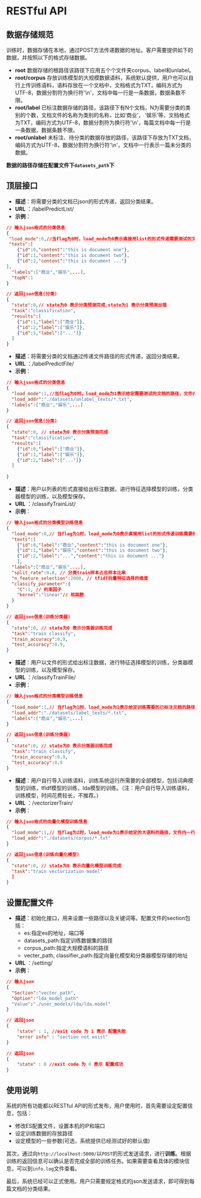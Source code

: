 # RESTful API

## 数据存储规范

训练时，数据存储在本地，通过POST方法传递数据的地址。客户需要提供如下的数据，并按照以下的格式存储数据。

- **root** 数据存储的根路径该路径下应用五个个文件夹corpus、label和unlabel。
- **root/corpus** 存放训练模型的大规模数据语料，系统默认提供，用户也可以自行上传训练语料，语料存放在一个文档中，文档格式为TXT，编码方式为UTF-8，数据分割符为换行符'\n'，文档中每一行是一条数据，数据条数不限。
- **root/label** 已标注数据存储的路径，该路径下有N个文档，N为需要分类的类别的个数，文档文件的名称为类别的名称，比如‘商业’， ‘娱乐’等，文档格式为TXT，编码方式为UTF-8，数据分割符为换行符'\n'，每篇文档中每一行是一条数据，数据条数不限。
- **root/unlabel** 未标注、待分类的数据存放的路径，该路径下存放为TXT文档，编码方式为UTF-8，数据分割符为换行符'\n'，文档中一行表示一篇未分类的数据。

**数据的路径存储在配置文件下`datasets_path`下**

## 顶层接口

- **描述**：将需要分类的文档已json的形式传递，返回分类结果。
- **URL** ：/labelPredictList/
- **示例**：

```json
// 输入json格式的分类信息
{
 "load_mode":0,//当flag为0时，load_mode为0表示直接用list的形式传递需要测试的文档数据，按照如下的格式传入texts。
 "texts":[  
	{"id":0,"content":"this is document one"},
	{"id":1,"content":"this is document two"},
	{"id":2,"content":"this is document ..."}					
],
  "labels":["商业","娱乐",...],
  "topN":1
}
```

```json
// 返回json信息(分类)
{
  "state":0,// state为0 表示分类预测完成,state为1 表示分类预测出错
  "task":"classification",
  "results":[
    {"id":1,"label":["商业"]},
    {"id":2,"label":["娱乐"]},
    {"id":3,"label":["..."]}
  ]
}
```

- **描述**：将需要分类的文档通过传递文件路径的形式传递，返回分类结果。
- **URL** ：/labelPredictFile/
- **示例**：

```json
// 输入json格式的分类信息
{
  "load_mode":1,//当flag为0时，load_mode为1表示给定需要测试的文档的路径，文件内一行表示一篇文档,文档之间用换行符'\n'分割，按照如下的格式。
  "load_addr":"./datasets/unlabel_texts/*.txt",
  "labels":["商业","娱乐",...]
}
```

```json
// 返回json信息(分类)
{
  "state":0, // state为0 表示分类预测完成
  "task":"classification",
  "results":[
    {"id":0,"label":["商业"]},
    {"id":1,"label":["娱乐"]},
    {"id":2,"label":["..."]}
  ]
 
}
```

- **描述**：用户以列表的形式直接给出标注数据，进行特征选择模型的训练，分类器模型的训练，以及模型保存。
- **URL** ：/classifyTrainList/
- **示例**：

```json
// 输入json格式的分类模型训练信息
{
  "load_mode":0,// 当flag为1时，load_mode为0表示直接用list的形式传递训练需要的已标注文档数据，按照如下的格式传入texts。
  "texts":[ 
	{"id":0,"label":"商业","content":"this is document one"},
	{"id":1,"label":"娱乐","content":"this is document two"},
	{"id":2,"label":"...","content":"this is document ..."}			
	],
  "labels":["商业","娱乐",...],
  "split_rate":0.8, // 分类train样本占总样本比率
  "n_feature_selection":2000, // tfidf向量特征选择的维度
  "classify_parameter":{
	"C":1, // 约束因子
	"kernel":"linear"// 核函数
  }
}
```

```json
// 返回json信息(训练分类器)
{
  "state":0, // state为0 表示分类器训练完成
  "task":"train classify",
  "train_accuracy":0.9,
  "test_accuracy":0.9,
}
```

- **描述**：用户以文件的形式给出标注数据，进行特征选择模型的训练，分类器模型的训练，以及模型保存。
- **URL** ：/classifyTrainFile/
- **示例**：


```json
// 输入json格式的分类模型训练信息
{
  "load_mode":1,// 当flag为1时，load_mode为1表示给定训练需要的已标注文档的路径，文档文件名表示类别名，文件内一行表示一篇文档,文档之间用换行符'\n'分割，按照如下的格式。
  "load_addr":"./datasets/label_texts/*.txt",
  "labels":["商业","娱乐",...]
}
```

```json
// 返回json信息(训练分类器)
{
  "state":0, // state为0 表示分类器训练完成
  "task":"train classify",
  "train_accuracy":0.9,
  "test_accuracy":0.9
}
```

- **描述**：用户自行导入训练语料，训练系统运行所需要的全部模型，包括词典模型的训练，tfidf模型的训练，lda模型的训练。（注：用户自行导入训练语料，训练模型，时间花费较长，不推荐。）
- **URL** ：/vectorizerTrain/
- **示例**：

```json
// 输入json格式的向量化模型训练信息
{
  "load_mode":1,// 当flag为2时，load_mode为1表示给定的大语料的路径，文件内一行表示一篇文档（无标注）,文档之间用换行符'\n'分割，按照如下的格式。
  "load_addr":"./datasets/corpus/*.txt"
}
```

```json
// 返回json信息(训练向量化模型)
{
  "state":0, // state为0 表示向量化模型训练完成
  "task":"train vectorization model"
  ]
}
```

## 设置配置文件

- **描述**：初始化接口，用来设置一些路径以及关键词等。配置文件的section包括：  
  - es:指定es的地址，端口等 
  - datasets_path:指定训练数据集的路径  
  - corpus_path:指定大规模语料的路径
  - vecter_path, classifier_path:指定向量化模型和分类器模型存储的地址  
- **URL** ：/setting/
- **示例**：

```json
// 输入json
{
  "Section":"vecter_path",
  "Option":"lda_model_path"
  "Value":"./user_models/lda/lda.model"
}
```

```json
// 返回json
{
    "state" : 1, //exit code 为 1 表示 配置失败
    "error info" : "section not exist"
}
```

```json
// 返回json
{
    "state" : 0 //exit code 为 0 表示 配置成功
}
```

## 使用说明

系统的所有功能都以RESTful API的形式发布，用户使用时，首先需要设定配置信息，包括：

- 修改ES配置文件，设置本机的IP和端口
- 设定训练数据的存放路径
- 设定模型的一些参数(可选，系统提供已经测试好的默认值)

其次，通过向`http://localhost:5000/`以`POST`的形式发送请求，进行**训练**。根据训练的返回信息可以确认是否完成全部的训练任务。如果需要查看具体的模块信息，可以到`info.log`文件查看。

最后，系统已经可以正式使用。用户只需要规定格式的json发送请求，即可得到每篇文档的分类结果。 
